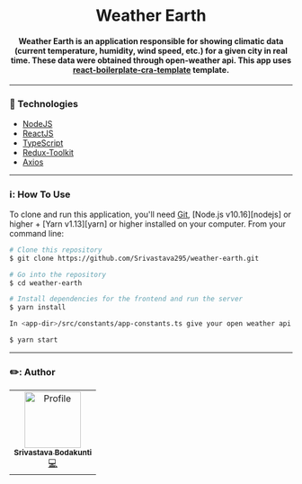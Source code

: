 <div  align="center">
<!-- Top Image and Title -->
<h1>
Weather Earth<br/>
</h1>
<!-- Subtitle/Description -->
<h4>Weather Earth is an application responsible for showing climatic data
(current temperature, humidity, wind speed, etc.) for a given city in real 
time. These data were obtained through open-weather api. This app uses 
<a href='https://github.com/react-boilerplate/react-boilerplate-cra-template'>
react-boilerplate-cra-template</a> template. </h4>
</div>

---

### 🔭 Technologies

- [NodeJS](https://nodejs.org)
- [ReactJS](https://reactjs.org/)
- [TypeScript](https://www.typescriptlang.org/)
- [Redux-Toolkit](https://redux-toolkit.js.org/)
- [Axios](https://github.com/axios/axios)

---

### ℹ️: How To Use

To clone and run this application, you'll need [Git](https://git-scm.com), [Node.js v10.16][nodejs] or higher + [Yarn v1.13][yarn] or higher installed on your computer.
From your command line:

```bash
# Clone this repository
$ git clone https://github.com/Srivastava295/weather-earth.git

# Go into the repository
$ cd weather-earth

# Install dependencies for the frontend and run the server
$ yarn install

In <app-dir>/src/constants/app-constants.ts give your open weather api key as app-id

$ yarn start

```

---

### ✏️: Author

<table>
  <tr>
    <td align="center">
        <a href="https://github.com/Srivastava295">
            <img src="https://avatars.githubusercontent.com/u/12626383?v=4" width="100px;" alt="Profile"/>
            <br />
            <sub><b>Srivastava Bodakunti</b></sub>
        </a><br />
        <a href="https://github.com/Srivastava295" title="Code">💻</a></td>
  <tr>
</table>
